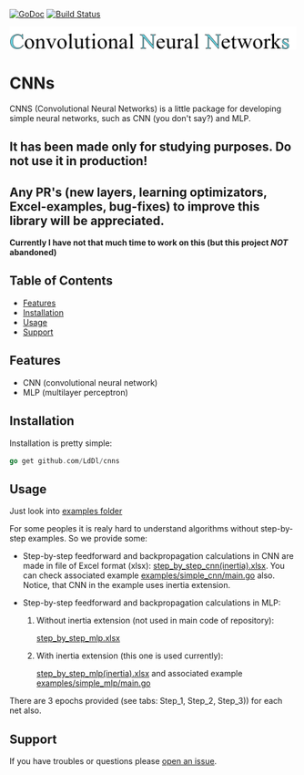 [![GoDoc](https://godoc.org/github.com/golang/gddo?status.svg)](https://godoc.org/github.com/LdDl/cnns)
[![Build Status](https://travis-ci.com/LdDl/cnns.svg?branch=master)](https://travis-ci.com/LdDl/cnns)

![alt text](https://raw.githubusercontent.com/LdDl/cnns/master/cnns_png.png)

# CNNs #
CNNS (Convolutional Neural Networks) is a little package for developing simple neural networks, such as CNN (you don't say?) and MLP.

## It has been made only for studying purposes. Do not use it in production!
## Any PR's (new layers, learning optimizators, Excel-examples, bug-fixes) to improve this library will be appreciated.
**Currently I have not that much time to work on this (but this project _NOT_ abandoned)**

## Table of Contents

- [Features](#features)
- [Installation](#installation)
- [Usage](#usage)
- [Support](#support)

## Features

- CNN (convolutional neural network)
- MLP (multilayer perceptron)

## Installation

Installation is pretty simple:
```go
go get github.com/LdDl/cnns
```

## Usage

Just look into [examples folder](examples)

For some peoples it is realy hard to understand algorithms without step-by-step examples. So we provide some:

* Step-by-step feedforward and backpropagation calculations in CNN are made in file of Excel format (xlsx): [step_by_step_cnn(inertia).xlsx](examples/simple_cnn/step_by_step_cnn(inertia).xlsx). You can check associated example [examples/simple_cnn/main.go](examples/simple_cnn/main.go) also. Notice, that CNN in the example uses inertia extension. 

* Step-by-step feedforward and backpropagation calculations in MLP:
    1) Without inertia extension (not used in main code of repository):

        [step_by_step_mlp.xlsx](examples/simple_mlp/step_by_step_mlp.xlsx)
    2) With inertia extension (this one is used currently):

        [step_by_step_mlp(inertia).xlsx](examples/simple_mlp/step_by_step_mlp(inertia).xlsx)
        and associated example [examples/simple_mlp/main.go](examples/simple_mlp/main.go)

There are 3 epochs provided (see tabs: Step_1, Step_2, Step_3)) for each net also.

## Support

If you have troubles or questions please [open an issue](https://github.com/LdDl/cnns/issues/new).

